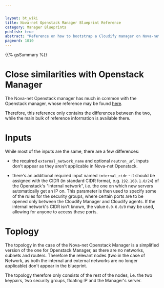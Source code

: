 ```yaml
---


layout: bt_wiki
title: Nova-net Openstack Manager Blueprint Reference
category: Manager Blueprints
publish: true
abstract: "Reference on how to bootstrap a Cloudify manager on Nova-net Openstack"
pageord: 1010
---
```




{{% gsSummary %}}

# Close similarities with Openstack Manager

The Nova-net Openstack manager has much in common with the Openstack manager, whose reference may be found [here](reference-openstack-manager.html).

Therefore, this reference only contains the differences between the two, while the main bulk of reference information is available there.


# Inputs

While most of the inputs are the same, there are a few differences:

* the required `external_network_name` and optional `neutron_url` inputs don't appear as they aren't applicable in Nova-net Openstack.

* there's an additional required input named `internal_cidr` - it should be assigned with the CIDR (in standard CIDR format, e.g. `192.168.1.0/24`) of the Openstack's "internal network", i.e. the one on which new servers automatically get an IP on. This parameter is then used to specify some of the rules for the security groups, where certain ports are to be opened only between the Cloudify Manager and Cloudify agents. If the internal network's CIDR isn't known, the value `0.0.0.0/0` may be used, allowing for anyone to access these ports.


# Toplogy

The topology in the case of the Nova-net Openstack Manager is a simplified version of the one for Openstack Manager, as there are no networks, subnets and routers. Therefore the relevant nodes (two in the case of Network, as both the internal and external networks are no longer applicable) don't appear in the blueprint.

The topology therefore only consists of the rest of the nodes, i.e. the two keypairs, two security groups, floating IP and the Manager's server.
